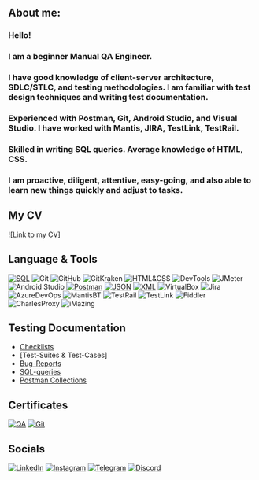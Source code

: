 
## About me: 

### Hello! 

### I am a beginner Manual QA Engineer.

### I have good knowledge of client-server architecture, SDLC/STLC, and testing methodologies. I am familiar with test design techniques and writing test documentation.

### Experienced with Postman, Git, Android Studio, and Visual Studio. I have worked with Mantis, JIRA, TestLink, TestRail.

### Skilled in writing SQL queries. Average knowledge of HTML, CSS.

### I am proactive, diligent, attentive, easy-going, and also able to learn new things quickly and adjust to tasks.

## My CV
![Link to my CV]

## Language & Tools
[![SQL](https://img.shields.io/badge/SQL-090909?style-for-the-badge&logo=none&logoColor)](https://github.com/highlearner/SQL-queries)
![Git](https://img.shields.io/badge/Git-090909?style-for-the-badge&logo=Git&logoColor)
![GitHub](https://img.shields.io/badge/GitHub-090909?style-for-the-badge&logo=GitHub&logoColor)
![GitKraken](https://img.shields.io/badge/GitKraken-090909?style-for-the-badge&logo=GitKraken&logoColor)
![HTML&CSS](https://img.shields.io/badge/HTML&CSS-090909?style-for-the-badge&logo=html5&logoColor)
![DevTools](https://img.shields.io/badge/DevTools-090909?style-for-the-badge&logo=googlechrome&logoColor) 
![JMeter](https://img.shields.io/badge/JMeter-090909?style-for-the-badge&logo=apachejmeter&logoColor)
![Android Studio](https://img.shields.io/badge/AndroidStudio-090909?style-for-the-badge&logo=androidstudio&logoColor)
[![Postman](https://img.shields.io/badge/Postman-090909?style-for-the-badge&logo=postman&logoColor=f76935)](https://github.com/highlearner/Postman)
[![JSON](https://img.shields.io/badge/JSON-090909?style-for-the-badge&logo=json&logoColor)](https://github.com/highlearner/json)
[![XML](https://img.shields.io/badge/XML-090909?style-for-the-badge&logo=xml&logoColor)](https://github.com/highlearner/xml)
![VirtualBox](https://img.shields.io/badge/VirtualBox-090909?style-for-the-badge&logo=virtualbox&logoColor)
![Jira](https://img.shields.io/badge/Jira-090909?style-for-the-badge&logo=jira&logoColor=136be1)
![AzureDevOps](https://img.shields.io/badge/AzureDevOps-090909?style-for-the-badge&logo=azuredevops&logoColor=)
![MantisBT](https://img.shields.io/badge/MantisBT-090909?style-for-the-badge&logo=MantisBT&logoColor) 
![TestRail](https://img.shields.io/badge/TestRail-090909?style-for-the-badge&logo=testrail&logoColor)
![TestLink](https://img.shields.io/badge/TestLink-090909?style-for-the-badge&logo=testlink&logoColor)
![Fiddler](https://img.shields.io/badge/Fiddler-090909?style-for-the-badge&logo=fiddlerl&logoColor)
![CharlesProxy](https://img.shields.io/badge/CharlesProxy-090909?style-for-the-badge&logo=charlesproxy&logoColor)
![iMazing](https://img.shields.io/badge/iMazing-090909?style-for-the-badge&logo=imazing&logoColor)


## Testing Documentation 
- [Checklists](https://github.com/highlearner/checklists)
- [Test-Suites & Test-Cases]
- [Bug-Reports](https://github.com/highlearner/Bugs-Mantis-BT)
- [SQL-queries](https://github.com/highlearner/SQL-queries)
- [Postman Collections](https://github.com/highlearner/Postman)

## Certificates
[![QA](https://img.shields.io/badge/QA._«The_Fundamentals_of_Software_Testing»-090909?style-for-the-badge&logo=QA&logoColor)](https://drive.google.com/file/d/1WPAo38MgQUfjCqFPOkEo4IwqamWs3HMV/view?usp=drive_link)
[![Git](https://img.shields.io/badge/Git._«Git_from_A_to_Z»-090909?style-for-the-badge&logo=git&logoColor)](https://drive.google.com/file/d/1GGMYcucHXNRQEQKfmbiScqK94uHmtS6U/view?usp=drive_link)


## Socials
[![LinkedIn](https://img.shields.io/badge/LinkedIn-090909?style-for-the-badge&logo=LinkedIn&logoColor)](https://www.linkedin.com/in/andriy-telvak-1870b725b/)
[![Instagram](https://img.shields.io/badge/Instagram-090909?style-for-the-badge&logo=Instagram&logoColor)](https://www.instagram.com/ewyyree_/?next=%2F)
[![Telegram](https://img.shields.io/badge/Telegram-090909?style-for-the-badge&logo=Telegram&logoColor)]()
[![Discord](https://img.shields.io/badge/Discord-090909?style-for-the-badge&logo=discord&logoColor)]()
